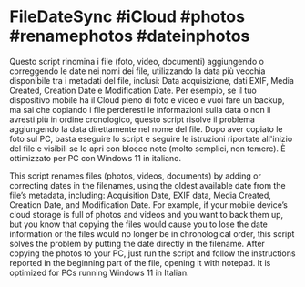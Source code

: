 # FileDateSync #iCloud #photos #renamephotos #dateinphotos
Questo script rinomina i file (foto, video, documenti) aggiungendo o correggendo le date nei nomi dei file, utilizzando la data più vecchia disponibile tra i metadati del file, inclusi: Data acquisizione, dati EXIF, Media Created, Creation Date e Modification Date. Per esempio, se il tuo dispositivo mobile ha il Cloud pieno di foto e video e vuoi fare un backup, ma sai che copiando i file perderesti le informazioni sulla data o non li avresti più in ordine cronologico, questo script risolve il problema aggiungendo la data direttamente nel nome del file. Dopo aver copiato le foto sul PC, basta eseguire lo script e seguire le istruzioni riportate all'inizio del file e visibili se lo apri con blocco note (molto semplici, non temere). È ottimizzato per PC con Windows 11 in italiano.

This script renames files (photos, videos, documents) by adding or correcting dates in the filenames, using the oldest available date from the file’s metadata, including: Acquisition Date, EXIF data, Media Created, Creation Date, and Modification Date. For example, if your mobile device’s cloud storage is full of photos and videos and you want to back them up, but you know that copying the files would cause you to lose the date information or the files would no longer be in chronological order, this script solves the problem by putting the date directly in the filename. After copying the photos to your PC, just run the script and follow the instructions reported in the beginning part of the file, opening it with notepad. It is optimized for PCs running Windows 11 in Italian.
